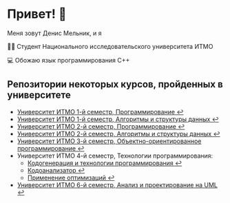 # Привет! 👋
Меня зовут Денис Мельник, и я

👨‍🎓 Студент Национального исследовательского университета ИТМО

💻 Обожаю язык программирования C++

## Репозитории некоторых курсов, пройденных в университете
- [Университет ИТМО 1-й семестр, Программирование ↩](https://github.com/den26012002/Programming-C-1st-semester)
- [Университет ИТМО 1-й семестр, Алгоритмы и структуры данных ↩](https://github.com/den26012002/Algorithms-and-DataStructures-1st-semester)
- [Университет ИТМО 2-й семестр, Программирование ↩](https://github.com/den26012002/Programming-CPP-2nd-semester)
- [Университет ИТМО 2-й семестр, Алгоритмы и структуры данных ↩](https://github.com/den26012002/Algorithms-and-DataStructures-2nd-semester)
- [Университет ИТМО 3-й семестр, Объектно-ориентированное программирование ↩](https://github.com/den26012002/OOP-3rd-semester)
- Университет ИТМО 4-й семестр, Технологии программирования:
  - [Кодогенерация и технологии программирования ↩](https://github.com/den26012002/Technologies-of-Programming-4th-semester-Codegen-and-Other)
  - [Кодоанализатор ↩](https://github.com/den26012002/Technologies-of-Programming-4th-semester-Analyzer)
  - [Применение оптимизаций ↩](https://github.com/den26012002/Technologies-of-Programming-4th-semester-Optimizations)
- [Университет ИТМО 6-й семестр, Анализ и проектирование на UML ↩](https://github.com/den26012002/UML-6th-semester)
<!--
**den26012002/den26012002** is a ✨ _special_ ✨ repository because its `README.md` (this file) appears on your GitHub profile.

Here are some ideas to get you started:

- 🔭 I’m currently working on ...
- 🌱 I’m currently learning ...
- 👯 I’m looking to collaborate on ...
- 🤔 I’m looking for help with ...
- 💬 Ask me about ...
- 📫 How to reach me: ...
- 😄 Pronouns: ...
- ⚡ Fun fact: ...
-->
